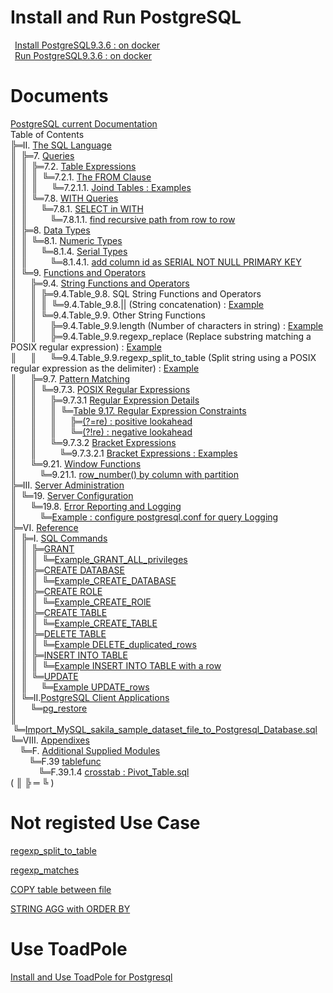 # Install and Run PostgreSQL
&ensp;[Install PostgreSQL9.3.6 : on docker](01_Install_and_Run_PostgreSQL/01_Install_PostgreSQL9.3.6_on_docker.md)  
&ensp;[Run PostgreSQL9.3.6 : on docker](01_Install_and_Run_PostgreSQL/02_Run_PostgreSQL9.3.6_on_docker.md)

# Documents
[PostgreSQL current Documentation](https://www.postgresql.org/docs/current/static/index.html)  
Table of Contents  
╠═II. [The SQL Language](https://www.postgresql.org/docs/current/static/sql.html)  
║&ensp;╠═7. [Queries](https://www.postgresql.org/docs/current/static/queries.html)  
║&ensp;║&ensp;╠═7.2. [Table Expressions](https://www.postgresql.org/docs/10/static/queries-table-expressions.html)  
║&ensp;║&ensp;║&ensp;╚═7.2.1. [The FROM Clause](https://www.postgresql.org/docs/10/static/queries-table-expressions.html#QUERIES-FROM)    
║&ensp;║&ensp;║&ensp; &ensp; ╚═7.2.1.1. [Joind Tables : Examples](02_Use_PostgreSQL/current/02_II/07/2/1/1/01_Joined_Tables_Examples.md)  
║&ensp;║&ensp;╚═7.8. [WITH Queries](https://www.postgresql.org/docs/current/static/queries-with.html)  
║&ensp;║&ensp; &ensp; ╚═7.8.1. [SELECT in WITH](https://www.postgresql.org/docs/current/static/queries-with.html#QUERIES-WITH-SELECT)    
║&ensp;║&ensp; &ensp; &ensp; &nbsp;╚═7.8.1.1. [find recursive path from row to row](02_Use_PostgreSQL/current/02_II/07/8/1/01_find_path_from_row_to_row.md)  
║&ensp;╠═8. [Data Types](https://www.postgresql.org/docs/current/static/datatype.html)  
║&ensp;║&ensp;╚═8.1. [Numeric Types](https://www.postgresql.org/docs/current/static/datatype-numeric.html)  
║&ensp;║&ensp; &ensp; ╚═8.1.4. [Serial Types](https://www.postgresql.org/docs/current/static/datatype-numeric.html#DATATYPE-SERIAL)    
║&ensp;║&ensp; &ensp; &ensp; &nbsp;╚═8.1.4.1. [add column id as SERIAL NOT NULL PRIMARY KEY](02_Use_PostgreSQL/current/02_II/08/01/4/01_add_column_as_serial_to_prevent_duplication.md)  
║&ensp;╚═9. [Functions and Operators](https://www.postgresql.org/docs/current/static/functions.html)  
║&ensp; &ensp; ╠═9.4. [String Functions and Operators](https://www.postgresql.org/docs/current/static/functions-string.html)  
║&ensp; &ensp; ║&ensp;╠═9.4.Table_9.8. SQL String Functions and Operators  
║&ensp; &ensp; ║&ensp;║&ensp;╚═9.4.Table_9.8.|| (String concatenation) : [Example](02_Use_PostgreSQL/current/02_II/09/04/Table_9.8./01_string_concatenation.md)  
║&ensp; &ensp; ║&ensp;╚═9.4.Table_9.9. Other String Functions  
║&ensp; &ensp; ║&ensp; &ensp;&nbsp;╠═9.4.Table_9.9.length (Number of characters in string) : [Example](02_Use_PostgreSQL/current/02_II/09/04/Table_9.9./01_length.md)  
║&ensp; &ensp; ║&ensp; &ensp;&nbsp;╠═9.4.Table_9.9.regexp_replace (Replace substring matching a POSIX regular expression) : [Example](02_Use_PostgreSQL/current/02_II/09/04/Table_9.9./02_regexp_replace.md)  
║&ensp; &ensp; ║&ensp; &ensp;&nbsp;╚═9.4.Table_9.9.regexp_split_to_table (Split string using a POSIX regular expression as the delimiter) : [Example](02_Use_PostgreSQL/current/02_II/09/04/Table_9.9./03_regexp_split_to_table.md)  
║&ensp; &ensp; ╠═9.7. [Pattern Matching](https://www.postgresql.org/docs/current/static/functions-matching.html)  
║&ensp; &ensp; ║&ensp;╚═9.7.3. [POSIX Regular Expressions](https://www.postgresql.org/docs/current/static/functions-matching.html#FUNCTIONS-POSIX-REGEXP)  
║&ensp; &ensp; ║&ensp; &ensp;&nbsp;╠═9.7.3.1 [Regular Expression Details](https://www.postgresql.org/docs/current/static/functions-matching.html#POSIX-SYNTAX-DETAILS)  
║&ensp; &ensp; ║&ensp; &ensp;&nbsp;║&ensp;╚═[Table 9.17. Regular Expression Constraints](https://www.postgresql.org/docs/current/static/functions-matching.html#POSIX-CONSTRAINTS-TABLE)  
║&ensp; &ensp; ║&ensp; &ensp;&nbsp;║&ensp; &ensp; ╠═[(?=re) : positive lookahead](02_Use_PostgreSQL/current/02_II/09/07/3/1/01_positive_lookahead.md)  
║&ensp; &ensp; ║&ensp; &ensp;&nbsp;║&ensp; &ensp; ╚═[(?!re) : negative lookahead](02_Use_PostgreSQL/current/02_II/09/07/3/1/02_negative_lookahead.md)  
║&ensp; &ensp; ║&ensp; &ensp;&nbsp;╚═9.7.3.2 [Bracket Expressions](https://www.postgresql.org/docs/current/static/functions-matching.html#POSIX-BRACKET-EXPRESSIONS)  
║&ensp; &ensp; ║&ensp; &ensp;&ensp; &nbsp; ╚═9.7.3.2.1 [Bracket Expressions : Examples](02_Use_PostgreSQL/current/02_II/09/07/3/2/01_Bracket_Expressions.md)  
║&ensp; &ensp; ╚═9.21. [Window Functions](https://www.postgresql.org/docs/current/static/functions-window.html)  
║&ensp; &ensp; &nbsp; &ensp;╚═9.21.1. [row_number() by column with partition](02_Use_PostgreSQL/current/02_II/09/21/06_row_number.md)  
╠═III. [Server Administration](https://www.postgresql.org/docs/current/static/admin.html)  
║&ensp;╚═19. [Server Configuration](https://www.postgresql.org/docs/current/static/runtime-config.html)  
║&ensp; &ensp; ╚═19.8. [Error Reporting and Logging](https://www.postgresql.org/docs/current/static/runtime-config-logging.html)  
║&ensp; &ensp; &ensp; &nbsp;╚═[Example : configure postgresql.conf for query Logging](02_Use_PostgreSQL/current/03_III/19/08/01_configure_postgresql_conf_file.md)  
╠═VI. [Reference](https://www.postgresql.org/docs/current/static/reference.html)  
║&ensp;╠═I. [SQL Commands](https://www.postgresql.org/docs/current/static/sql-commands.html)  
║&ensp;║&ensp;╠═[GRANT](https://www.postgresql.org/docs/current/static/sql-createdatabase.html)  
║&ensp;║&ensp;║&ensp;╚═[Example_GRANT_ALL_privileges](02_Use_PostgreSQL/current/06_VI/01_I/GRANT/01_GRANT_ALL_privileges.md)  
║&ensp;║&ensp;╠═[CREATE DATABASE](https://www.postgresql.org/docs/current/static/sql-createdatabase.html)  
║&ensp;║&ensp;║&ensp;╚═[Example_CREATE_DATABASE](02_Use_PostgreSQL/current/06_VI/01_I/CREATE_DATABASE/01_CREATE_DATABASE.md)  
║&ensp;║&ensp;╠═[CREATE ROLE](https://www.postgresql.org/docs/current/static/sql-createrole.html)  
║&ensp;║&ensp;║&ensp;╚═[Example_CREATE_ROlE](02_Use_PostgreSQL/current/06_VI/01_I/CREATE_ROLE/01_Create_Role.md)  
║&ensp;║&ensp;╠═[CREATE TABLE](https://www.postgresql.org/docs/current/static/sql-createtable.html)  
║&ensp;║&ensp;║&ensp;╚═[Example_CREATE_TABLE](02_Use_PostgreSQL/current/06_VI/01_I/CREATE_TABLE/02_Create_Table.md)  
║&ensp;║&ensp;╠═[DELETE TABLE](https://www.postgresql.org/docs/current/static/sql-delete.html)  
║&ensp;║&ensp;║&ensp;╚═[Example DELETE_duplicated_rows](02_Use_PostgreSQL/current/06_VI/01_I/DELETE/01_delete_duplicated_rows.md)   
║&ensp;║&ensp;╠═[INSERT INTO TABLE](https://www.postgresql.org/docs/current/static/sql-insert.html)  
║&ensp;║&ensp;║&ensp;╚═[Example INSERT INTO TABLE with a row](02_Use_PostgreSQL/current/06_VI/01_I/INSERT/01_Insert_Into_Table.md)  
║&ensp;║&ensp;╚═[UPDATE](https://www.postgresql.org/docs/current/static/sql-update.html)  
║&ensp;║&ensp; &ensp; ╚═[Example UPDATE_rows](02_Use_PostgreSQL/current/06_VI/01_I/UPDATE/01_update_table.md)  
║&ensp;╚═II.[PostgreSQL Client Applications](https://www.postgresql.org/docs/current/static/reference-client.html)  
║&ensp; &ensp; ╚═[pg_restore](https://www.postgresql.org/docs/current/static/app-pgrestore.html)  
║&ensp; &ensp; &ensp; &nbsp;╚═[Import_MySQL_sakila_sample_dataset_file_to_Postgresql_Database.sql](02_Use_PostgreSQL/current/06_VI/02_II/pg_restore/01_Import_MySQL_sakila_sample_dataset_to_PostgreSQL.md)  
╚═VIII. [Appendixes](https://www.postgresql.org/docs/current/static/appendixes.html)  
&ensp; &nbsp;╚═F. [Additional Supplied Modules](https://www.postgresql.org/docs/current/static/contrib.html)  
&ensp; &ensp; &nbsp; ╚═F.39 [tablefunc](https://www.postgresql.org/docs/current/static/tablefunc.html)  
&ensp; &ensp; &ensp; &nbsp; &nbsp;╚═F.39.1.4 [crosstab : Pivot_Table.sql](02_Use_PostgreSQL/current/08_VIII/F/39/01_Pivot_Table.md)  
( ║ ╠ ═ ╚ )  

# Not registed Use Case
[regexp_split_to_table](02_Use_PostgreSQL/04_regexp_split_to_table.md)

[regexp_matches](02_Use_PostgreSQL/05_regexp_matches.md)

[COPY table between file](02_Use_PostgreSQL/07_copy_table_and_file.md)

[STRING AGG with ORDER BY](02_Use_PostgreSQL/08_STRING_AGG_ORDER_BY.md)

# Use ToadPole
[Install and Use ToadPole for Postgresql](03_Use_Toad_Pole/01_use_toadpole.md)

